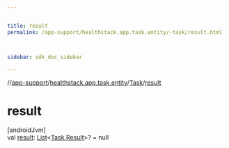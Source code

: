 ```yaml
---


title: result
permalink: /app-support/healthstack.app.task.entity/-task/result.html



sidebar: sdk_doc_sidebar

---
```



//[app-support](/app-support.html)/[healthstack.app.task.entity](../index.html)/[Task](index.html)/[result](result.html)



# result



[androidJvm]\
val [result](result.html): [List](https://kotlinlang.org/api/latest/jvm/stdlib/kotlin.collections/-list/index.html)&lt;[Task.Result](-result/index.html)&gt;? = null






